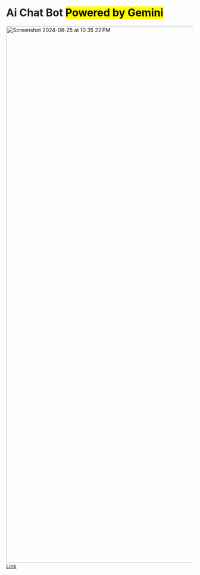 <h1>Ai Chat Bot <mark>Powered by Gemini</mark></h1>
<img width="1440" alt="Screenshot 2024-08-25 at 10 35 22 PM" src="https://github.com/user-attachments/assets/2cc31256-54d1-441c-8fbb-5da1c3c13444">
<a style="30px" href="https://cgemini.netlify.app">Link</a>
